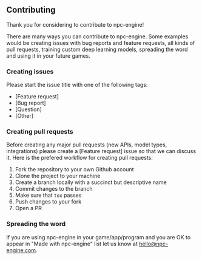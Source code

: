 ## Contributing

Thank you for considering to contribute to npc-engine!

There are many ways you can contribute to npc-engine. Some examples would be creating issues with bug reports and feature requests, all kinds of pull requests, training custom deep learning models, spreading the word and using it in your future games.

### Creating issues

Please start the issue title with one of the following tags:
- [Feature request]
- [Bug report]
- [Question]
- [Other]


### Creating pull requests

Before creating any major pull requests (new APIs, model types, integrations) please create a [Feature request] issue so that we can discuss it. 
Here is the prefered workflow for creating pull requests:

1. Fork the repository to your own Github account
2. Clone the project to your machine
3. Create a branch locally with a succinct but descriptive name
4. Commit changes to the branch
5. Make sure that `tox` passes
6. Push changes to your fork
7. Open a PR

### Spreading the word

If you are using npc-engine in your game/app/program and you are OK to appear in "Made with npc-engine" list let us know at hello@npc-engine.com.

